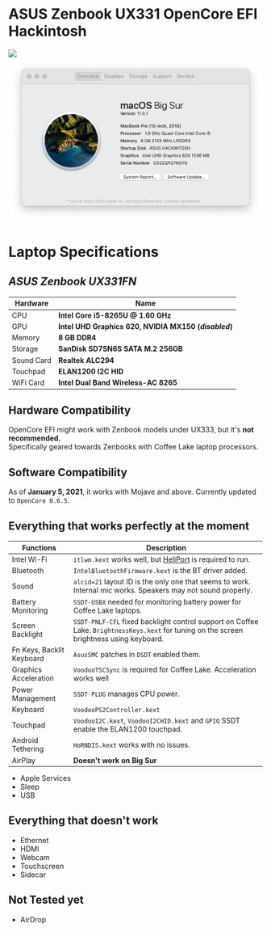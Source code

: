 # ASUS Zenbook UX331 OpenCore EFI Hackintosh
![](images/Zenbook.jpeg)
![](images/AboutthisMac.png)

# Laptop Specifications

## *ASUS Zenbook UX331FN*
| Hardware                 | Name                                                     |
| ----------- | ----------------------------|
| CPU            | **Intel Core i5-8265U @ 1.60 GHz** |
| GPU    | **Intel UHD Graphics 620, NVIDIA MX150 (*disabled*)** |
| Memory | **8 GB DDR4** |
| Storage | **SanDisk SD7SN6S SATA M.2 256GB** |
| Sound Card     | **Realtek ALC294** |
| Touchpad     | **ELAN1200 I2C HID** |
| WiFi Card     | **Intel Dual Band Wireless-AC 8265** |

## Hardware Compatibility
OpenCore EFI might work with Zenbook models under UX333, but it's **not recommended.**     
Specifically geared towards Zenbooks with Coffee Lake laptop processors.

## Software Compatibility
As of **January 5, 2021**, it works with Mojave and above. Currently updated to `OpenCore 0.6.5`.

## Everything that works perfectly at the moment
| Functions                 | Description                                                     |
| ----------- | ----------------------------|
| Intel Wi-Fi            | `itlwm.kext` works well, but [HeliPort](https://github.com/OpenIntelWireless/HeliPort) is required to run. |
| Bluetooth    | `IntelBluetoothFirmware.kext` is the BT driver added. |
| Sound | `alcid=21` layout ID is the only one that seems to work. Internal mic works. Speakers may not sound properly.  |
| Battery Monitoring | `SSDT-USBX` needed for monitoring battery power for Coffee Lake laptops. |
| Screen Backlight     | `SSDT-PNLF-CFL` fixed backlight control support on Coffee Lake. `BrightnessKeys.kext` for tuning on the screen brightness using keyboard. |
| Fn Keys, Backlit Keyboard     | `AsusSMC` patches in `DSDT` enabled them.  |
| Graphics Acceleration     | `VoodooTSCSync` is required for Coffee Lake. Acceleration works well  |
| Power Management     | `SSDT-PLUG` manages CPU power.   |
| Keyboard     | `VoodooPS2Controller.kext`  |
| Touchpad     | `VoodooI2C.kext`, `VoodooI2CHID.kext` and `GPIO` SSDT enable the ELAN1200 touchpad. |
| Android Tethering     | `HoRNDIS.kext` works with no issues. |
| AirPlay     | **Doesn't work on Big Sur**  |

- Apple Services  
- Sleep
- USB

## Everything that doesn't work
- Ethernet  
- HDMI  
- Webcam
- Touchscreen
- Sidecar

## Not Tested yet
- AirDrop
